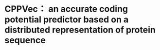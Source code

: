 # CPPVec： an accurate coding potential predictor based on a distributed representation of protein sequence
